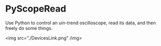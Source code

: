 # PyScopeRead
Use Python to control an uin-trend oscilloscope, read its data, and then freely do some things.


<img src="./DevicesLink.png" /img>
